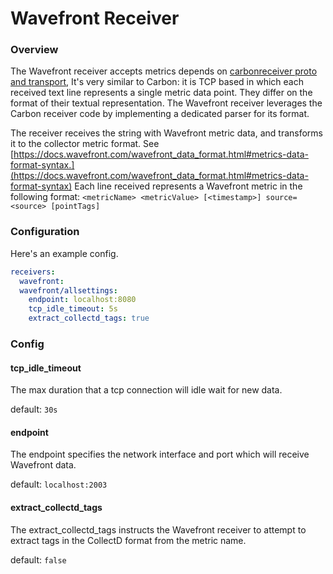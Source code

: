 # Wavefront Receiver

### Overview

The Wavefront receiver accepts metrics depends on [carbonreceiver proto and transport](https://github.com/open-telemetry/opentelemetry-collector-contrib/tree/master/receiver/carbonreceiver), It's very similar to Carbon: it is TCP based in which each received text line represents a single metric data point. They differ on the format of their textual representation. The Wavefront receiver leverages the Carbon receiver code by implementing a dedicated parser for its format.

The receiver receives the string with Wavefront metric data, and transforms it to the collector metric format. See [https://docs.wavefront.com/wavefront_data_format.html#metrics-data-format-syntax.](https://docs.wavefront.com/wavefront_data_format.html#metrics-data-format-syntax) Each line received represents a Wavefront metric in the following format:
```<metricName> <metricValue> [<timestamp>] source=<source> [pointTags]```

### Configuration

Here's an example config.
```yaml
receivers:
  wavefront:
  wavefront/allsettings:
    endpoint: localhost:8080
    tcp_idle_timeout: 5s
    extract_collectd_tags: true
```

### Config

#### tcp_idle_timeout

The max duration that a tcp connection will idle wait for new data.

default: `30s`

#### endpoint

The endpoint specifies the network interface and port which will receive Wavefront data.

default: `localhost:2003`

#### extract_collectd_tags

The extract_collectd_tags instructs the Wavefront receiver to attempt to extract tags in the CollectD format from the metric name.

default: `false`